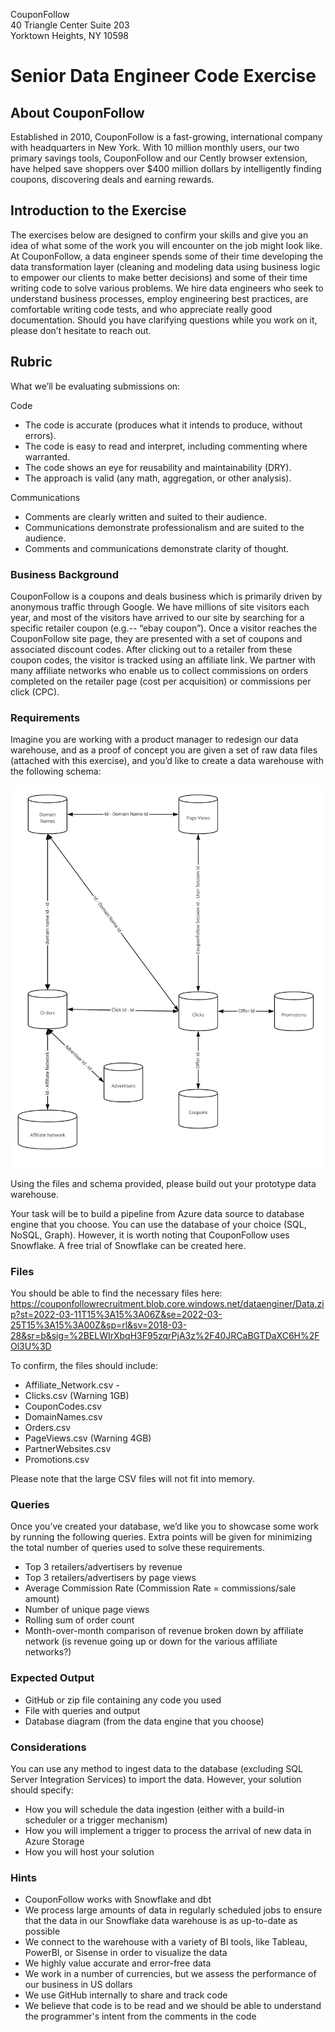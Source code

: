 CouponFollow  
40 Triangle Center 
Suite 203  
Yorktown Heights, NY 10598   

# Senior Data Engineer Code Exercise

## About CouponFollow

Established in 2010, CouponFollow is a fast-growing, international company with  headquarters in New York. With 10 million monthly users, our two primary savings tools, CouponFollow and our Cently browser extension, have helped save shoppers over $400 million dollars by intelligently finding coupons, discovering deals and earning rewards. 

## Introduction to the Exercise

The exercises below are designed to confirm your skills and give you an idea of what some of the work you will encounter on the job might look like. At CouponFollow, a data engineer spends some of their time developing the data transformation layer (cleaning and modeling data using business logic to empower our clients to make better decisions) and some of their time writing code to solve various problems. We hire data engineers who seek to understand business processes, employ engineering best practices, are comfortable writing code tests, and who appreciate really good documentation. Should you have clarifying questions while you work on it, please don’t hesitate to reach out.

## Rubric

What we’ll be evaluating submissions on:

Code

- The code is accurate (produces what it intends to produce, without errors).
- The code is easy to read and interpret, including commenting where warranted.
- The code shows an eye for reusability and maintainability (DRY).
- The approach is valid (any math, aggregation, or other analysis).

Communications
- Comments are clearly written and suited to their audience.
- Communications demonstrate professionalism and are suited to the audience.
- Comments and communications demonstrate clarity of thought.

### Business Background

CouponFollow is a coupons and deals business which is primarily driven by anonymous traffic through Google. We have millions of site visitors each year, and most of the visitors have arrived to our site by searching for a specific retailer coupon (e.g.-- “ebay coupon”). Once a visitor reaches the CouponFollow site page, they are presented with a set of coupons and associated discount codes. After clicking out to a retailer from these coupon codes, the visitor is tracked using an affiliate link. We partner with many affiliate networks who enable us to collect commissions on orders completed on the retailer page (cost per acquisition) or commissions per click (CPC). 

### Requirements

Imagine you are working with a product manager to redesign our data warehouse, and as a proof of concept you are given a set of raw data files (attached with this exercise), and you’d like to create a data warehouse with the following schema:

![alt text](https://github.com/smiechom/sde_exercise/blob/main/db_schema.jpg?raw=true)

Using the files and schema provided, please build out your prototype data warehouse.

Your task will be to build a pipeline from Azure data source to database engine that you choose. You can use the database of your choice (SQL, NoSQL, Graph). However, it is worth noting that CouponFollow uses Snowflake. A free trial of Snowflake can be created here. 


### Files
You should be able to find the necessary files here: 
https://couponfollowrecruitment.blob.core.windows.net/dataenginer/Data.zip?st=2022-03-11T15%3A15%3A06Z&se=2022-03-25T15%3A15%3A00Z&sp=rl&sv=2018-03-28&sr=b&sig=%2BELWIrXbqH3F95zqrPjA3z%2F40JRCaBGTDaXC6H%2FOl3U%3D

To confirm, the files should include:

- Affiliate_Network.csv -
- Clicks.csv (Warning 1GB)
- CouponCodes.csv
- DomainNames.csv
- Orders.csv
- PageViews.csv (Warning 4GB)
- PartnerWebsites.csv
- Promotions.csv

Please note that the large CSV files will not fit into memory.

### Queries

Once you’ve created your database, we’d like you to showcase some work by running the following queries. Extra points will be given for minimizing the total number of queries used to solve these requirements.


- Top 3 retailers/advertisers by revenue  
- Top 3 retailers/advertisers by page views
- Average Commission Rate (Commission Rate = commissions/sale amount)
- Number of unique page views
- Rolling sum of order count
- Month-over-month comparison of revenue broken down by affiliate network (is revenue going up or down for the various affiliate networks?)


### Expected Output
- GitHub or zip file containing any code you used
- File with queries and output 
- Database diagram (from the data engine that you choose)

### Considerations
You can use any method to ingest data to the database (excluding SQL Server Integration Services) to import the data. However, your solution should specify:
- How you will schedule the data ingestion (either with a build-in scheduler or a trigger mechanism)
- How you will implement a trigger to process the arrival of new data in Azure Storage
- How you will host your solution

### Hints 
- CouponFollow works with Snowflake and dbt
- We process large amounts of data in regularly scheduled jobs to ensure that the data in our Snowflake data warehouse is as up-to-date as possible
- We connect to the warehouse with a variety of BI tools, like Tableau, PowerBI, or Sisense in order to visualize the data
- We highly value accurate and error-free data
- We work in a number of currencies, but we assess the performance of our business in US dollars
- We use GitHub internally to share and track code
- We believe that code is to be read and we should be able to understand the programmer's intent from the comments in the code
